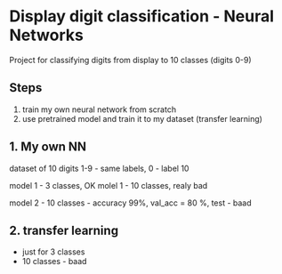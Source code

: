 # Display digit classification - Neural Networks

Project for classifying digits from display to 10 classes (digits 0-9)

## Steps
1. train my own neural network from scratch
2. use pretrained model and train it to my dataset (transfer learning)

## 1. My own NN
dataset of 10 digits
1-9 - same labels, 0 - label 10

model 1 - 3 classes, OK
molel 1 - 10 classes, realy bad

model 2 - 10 classes - accuracy 99%, val_acc = 80 %, test - baad

## 2. transfer learning
- just for 3 classes 
- 10 classes - baad 

